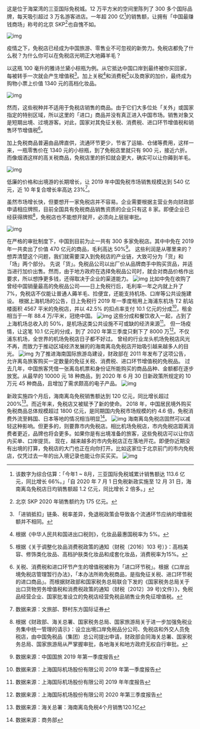 这是位于海棠湾的三亚国际免税城。12 万平方米的空间里陈列了 300 多个国际品牌，每天吸引超过 3 万名游客进店。一年超 200 亿[^1]的销售额，让拥有「中国最赚钱商场」称号的北京 SKP[^2]也自愧不如。


![img](https://cdn.jsdelivr.net/gh/just-prog/static/img/202108212235041.gif)


‍疫情之下，免税店已经成为中国旅游、零售业不可忽视的新势力。免税店都免了什么税？为什么你可以在免税店光明正大地薅羊毛？


以这瓶 100 毫升的雅诗兰黛小棕瓶为例。从它抵达中国口岸到最终被你买回家，每被转手一次就会产生增值税[^3]。加上关税[^4]和消费税[^5]以及商家的加价，最终成为购物小票上价值 1340 元的高档化妆品。


![img](https://cdn.jsdelivr.net/gh/just-prog/static/img/202108212235850.gif)


然而，这些税种并不适用于免税店销售的商品。由于它们大多位处「关外」或国家指定的特别区域，所以这里的「进口」商品并没有真正进入中国市场。销售对象又是短期出境、过境游客。对此，国家对其免征关税、消费税、进口环节增值税和销售环节增值税[^6]。


加上免税商品普遍由品牌直供，流通环节更少，节省了运输、仓储等费用，这样一来，一瓶零售价在 1340 元的小棕瓶，到了免税店里就只有 900 元，接近六折。而像烟酒这样的高关税商品，免税店里的折扣就会更大，确实可以让你薅到羊毛。


![img](https://cdn.jsdelivr.net/gh/just-prog/static/img/202108212235717.gif)


低廉的价格和出境游的长期增长，让 2019 年中国免税市场销售规模达到 540 亿元，近 10 年复合增长率高达 23%[^7]。


虽然市场增长快，但要想开一家免税店并不容易。企业需要根据主营业务向财政部申请相应牌照，目前全国具有免税商品销售资质的企业只有这 8 家。即便企业已经获得牌照[^8]，免税店也不能想开就开，必须向上层层审批。


![img](https://cdn.jsdelivr.net/gh/just-prog/static/img/202108212235675.gif)

在严格的审批制度下，中国到目前为止一共有 300 多家免税店。其中中免在 2019 年一共卖出了价值 470 亿元的商品，毛利高达 50%[^9]。
这些利润是从哪里来的？想弄清楚这个问题，我们就需要深入到免税店的产业链，大致可分为「货」和「场」两个部分。
先说「货」。免税品公司以出厂价从品牌商手中购买货品，并适当进行加价出售。然而，由于地方政府在选择免税品公司时，就会对商品价格作出要求，所以想挣更多钱，还得取决于企业的渠道能力。
![img](https://cdn.jsdelivr.net/gh/just-prog/static/img/202108212235819.gif)
比如中免在收购了曾经中国销量最高的免税品公司——日上免税行后，毛利率一年之内就上升了 7%，免税店不仅能让普通人薅羊毛、捡便宜，还能支持机场、口岸等公共设施建设。
根据上海机场的公告，日上免税行 2019 年一季度租用上海浦东机场 T2 航站楼面积 4567 平米的免税店，并以 42.5% 的扣点率支付 10.1 亿元的分成[^10]，租金相当于一年 88.4 万/平米，冠绝中国。
![img](https://cdn.jsdelivr.net/gh/just-prog/static/img/202108212237330.gif)
这些分成和餐饮收入一起，占到了上海机场总收入的 50%，是机场这类公共设施不可或缺的经济来源[^11]。
但一场疫情，让这笔 10.1 亿元的分成，到了 2020 年第三季度只剩下了 8000 万[^12]。不仅浦东机场，全世界的机场免税店日子都不好过。
曾经的行业龙头机场免税店风光不再，而致力于推动区域经济发展的的海南离岛免税店开始吸引越来越多人的目光。
![img](https://cdn.jsdelivr.net/gh/just-prog/static/img/202108212235405.gif)
为了推进海南国际旅游岛建设，财政部在 2011 年发布了这项公告，允许离岛旅客购买一定数量的免征关税、消费税、进口环节增值税的免税品。
过去几年，中国旅客凭借一张离岛机票和身份证所能购买的商品品种、金额都在逐步放宽。从最早的 10000 元 18 种商品，到 2020 年 6 月 30 日新政策所规定的 10 万元 45 种商品，且增加了需求颇高的电子产品。
![img](https://cdn.jsdelivr.net/gh/just-prog/static/img/202108212236495.gif)

新政实施四个月后，海南离岛免税销售额达到 120 亿元，同比增长超过 200%[^13]。而近年来，免税店又被赋予了新的使命。
2018 年，中国居民境外购买免税商品总体规模超过 1800 亿元，是同期国内免税市场规模的约 4.6 倍，免税消费外流至韩国、日本等地的情况相当明显[^14]。
![img](https://cdn.jsdelivr.net/gh/just-prog/static/img/202108212235355.gif)
海南离岛免税店固然可以减轻这种影响。但更多的，则要靠市内免税店。相比机场免税店，市内免税店距离消费者更近，品牌也将会更多。如果你是有出境准备的旅客，这些免税店可以让你店内买单、口岸提货。
现在，越来越多的市内免税店正在落地开花。即便你近期没有出境的打算，免税店的大门也正在向你打开。比如这家位于北京前门的市内免税店，仅凭过去一年的出入境记录也能让你买买买。
![img](https://cdn.jsdelivr.net/gh/just-prog/static/img/202108212235752.png)



[^1]:该数字为综合估算：「今年1 ~ 8月，三亚国际免税城累计销售额达 113.6 亿元，同比增长 66%。」「自 2020 年 7 月 1 日免税新政实施至 12 月 31 日，海南离岛免税店日均销售额超 1.2 亿元，同比增长 2 倍多。」
[^2]:北京 SKP 2020 年销售额约为 175 亿元。
[^3]:「进销抵扣」链条、税率差异，免退税政策会导致各个流通环节应纳的增值税额并不相同。
[^4]:根据《中华人民共和国进出口税则》，化妆品最惠国税率为 5%。
[^5]:根据《关于调整化妆品消费税政策的通知（财税〔2016〕103 号）》：高档美容、修饰类化妆品、高档护肤类化妆品和成套化妆品，消费税率为15%。
[^6]:关税、消费税和进口环节产生的增值税被称为「进口环节税」。根据《口岸出境免税店管理暂行办法》，「本办法所称免税商品，是指免征关税、进口环节税的进口商品」。而根据财政部和国家税务总局联合下发的《国家税务总局关于出口货物劳务增值税和消费税政策的通知（财税〔2012〕39 号)文件）》，免税品经营企业、国家批准设立的免税店经营免税品销售业务免征增值税。
[^7]:数据来源：文旅部、野村东方国际证券
[^8]:根据《财政部、海关总署、国家税务总局、国家旅游局关于进一步加强免税业务集中统一管理的请示》：设立出境口岸免税品分公司、免税店和外交人员免税店，由中国免税品（集团）总公司提出申请，财政部会同海关总署、国家税务总局、国家旅游局从严掌握审批，各地海关和地方政府无权自行审批。
[^9]:数据来源：中国国旅 2019 年第一季度报告
[^10]:数据来源：上海国际机场股份有限公司 2019 年第一季度报告
[^11]:数据来源：上海国际机场股份有限公司 2019 年年度报告
[^12]:数据来源：上海国际机场股份有限公司 2020 年第三季度报告
[^13]:数据来源：海关总署：海南离岛免税4个月销售120.1亿
[^14]:数据来源：商务部